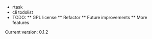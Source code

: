 * rtask
* cli todolist
* TODO:
** GPL license
** Refactor
** Future improvements
** More features

Current version: 0.1.2
